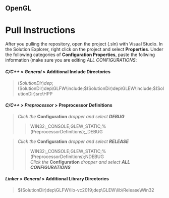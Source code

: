## OpenGL

# Pull Instructions
After you pulling the repository, open the project (.sln) with Visual Studio. In the Solution Explorer, right click on the project and select **Properties**. Under the following categories of **Configuration Properties**, paste the follwing information (make sure you are editing *ALL CONFIGURATIONS*:

#### *C/C++ > General* > **Additional Include Directories**
> $(SolutionDir)dep;$(SolutionDir)dep\GLFW\include;$(SolutionDir)dep\GLEW\include;$(SolutionDir)src\HPP

#### *C/C++ > Preprocessor* > **Preprocessor Definitions**
> *Click the* **Configuration** *dropper and select **DEBUG***
>> WIN32;\_CONSOLE;GLEW\_STATIC;%(PreprocessorDefinitions);\_DEBUG <br>

> *Click the* **Configuration** *dropper and select **RELEASE***
>> WIN32;\_CONSOLE;GLEW\_STATIC;%(PreprocessorDefinitions);NDEBUG <br>
> *Click the* **Configuration** *dropper and select **ALL CONFIGURATIONS***

#### *Linker > General* > **Additional Library Directories**
> $(SolutionDir)dep\GLFW\lib-vc2019;dep\GLEW\lib\Release\Win32
